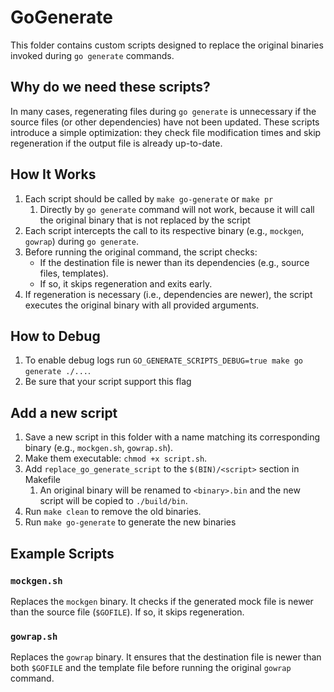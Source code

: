 # GoGenerate

This folder contains custom scripts designed to replace the original binaries invoked during `go generate` commands.

## Why do we need these scripts?

In many cases, regenerating files during `go generate` is unnecessary if the source files (or other dependencies) have
not been updated.
These scripts introduce a simple optimization: they check file modification times and skip regeneration if the output
file is already up-to-date.

## How It Works

1. Each script should be called by `make go-generate` or `make pr`
    1. Directly by `go generate` command will not work, because it will call the original binary that is not replaced by
       the script
2. Each script intercepts the call to its respective binary (e.g., `mockgen`, `gowrap`) during `go generate`.
3. Before running the original command, the script checks:
    - If the destination file is newer than its dependencies (e.g., source files, templates).
    - If so, it skips regeneration and exits early.
4. If regeneration is necessary (i.e., dependencies are newer), the script executes the original binary with all
   provided arguments.

## How to Debug

1. To enable debug logs run `GO_GENERATE_SCRIPTS_DEBUG=true make go generate ./...`.
2. Be sure that your script support this flag

## Add a new script

1. Save a new script in this folder with a name matching its corresponding binary (e.g., `mockgen.sh`, `gowrap.sh`).
2. Make them executable: `chmod +x script.sh`.
3. Add `replace_go_generate_script` to the `$(BIN)/<script>` section in Makefile
    1. An original binary will be renamed to `<binary>.bin` and the new script will be copied to `./build/bin`.
4. Run `make clean` to remove the old binaries.
5. Run `make go-generate` to generate the new binaries

## Example Scripts

### `mockgen.sh`

Replaces the `mockgen` binary. It checks if the generated mock file is newer than the source file (`$GOFILE`). If so, it
skips regeneration.

### `gowrap.sh`

Replaces the `gowrap` binary. It ensures that the destination file is newer than both `$GOFILE` and the template file
before running the original `gowrap` command.
